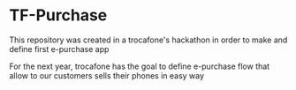 # TF-Purchase

This repository was created in a trocafone's hackathon in order to make and define first e-purchase app

For the next year, trocafone has the goal to define e-purchase flow that allow to our customers sells their phones in easy way


